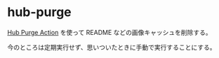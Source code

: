 # hub-purge

[Hub Purge Action](https://github.com/marketplace/actions/hub-purge) を使って README などの画像キャッシュを削除する。

今のところは定期実行せず、思いついたときに手動で実行することにする。
